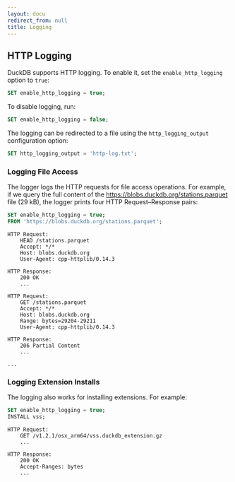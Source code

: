 ```yaml
---
layout: docu
redirect_from: null
title: Logging
---
```


## HTTP Logging

DuckDB supports HTTP logging. To enable it, set the `enable_http_logging` option to `true`:

```sql
SET enable_http_logging = true;
```

To disable logging, run:

```sql
SET enable_http_logging = false;
```

The logging can be redirected to a file using the `http_logging_output` configuration option:

```sql
SET http_logging_output = 'http-log.txt';
```

### Logging File Access

The logger logs the HTTP requests for file access operations.
For example, if we query the full content of the <https://blobs.duckdb.org/stations.parquet> file (29 kB),
the logger prints four HTTP Request–Response pairs:

```sql
SET enable_http_logging = true;
FROM 'https://blobs.duckdb.org/stations.parquet';
```

```text
HTTP Request:
	HEAD /stations.parquet
	Accept: */*
	Host: blobs.duckdb.org
	User-Agent: cpp-httplib/0.14.3

HTTP Response:
	200 OK
	...

HTTP Request:
	GET /stations.parquet
	Accept: */*
	Host: blobs.duckdb.org
	Range: bytes=29204-29211
	User-Agent: cpp-httplib/0.14.3

HTTP Response:
	206 Partial Content
	...

...
```

### Logging Extension Installs

The logging also works for installing extensions. For example:

```sql
SET enable_http_logging = true;
INSTALL vss;
```

```text
HTTP Request:
	GET /v1.2.1/osx_arm64/vss.duckdb_extension.gz
    ...

HTTP Response:
	200 OK
	Accept-Ranges: bytes
    ...
```
